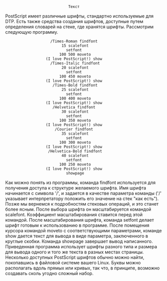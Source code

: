 								Текст

PostScript имеет различные шрифты, стандартно используемые для DTP. Есть также средства создания шрифтов, доступные путем определения словарей на стеке, где хранятся шрифты. Рассмотрим следующую программу.

						/Times-Roman findfont
							 15 scalefont
							   setfont
							100 500 moveto
					  (I love PostScript!) show
						/Times-Italic findfont
							 20 scalefont
							   setfont
							100 450 moveto
					  (I love PostScript!) show
						 /Times-Bold findfont
							 25 scalefont
							   setfont
							100 400 moveto
					  (I love PostScript!) show
						 /Helvetica findfont
							 30 scalefont
							   setfont
							100 350 moveto
					  (I love PostScript!) show
						  /Courier findfont
							 35 scalefont
							   setfont
							100 300 moveto
					  (I love PostScript!) show
					   /Helvetica-Bold findfont
							 40 scalefont
							   setfont
							100 250 moveto
					  (I love PostScript!) show
							   showpage

Как можно понять из программы, команда findfont используется для получения доступа к структуре желаемого шрифта. Имя шрифта начинается с символа '/', и задается в качестве параметра команды ('/' указывает интерпретатору положить его значение на стек "как есть"). Позже мы вернемся к подробностям стековых операций, и это станет более ясным. После выбора шрифта он масштабируется командой scalefont. Коэффициент масштабирования ставится перед этой командой. После масштабирования шрифта, команда setfont делает шрифт готовым к использованию в программе. После помещения курсора командой moveto с соответствующими параметрами, команде show дается текст для вывода в виде параметра, заключенного в круглые скобки. Команда showpage завершает вывод написанного. Приведенная программа использует шрифты разного типа и размера для вывода одного и того же текста в разных местах страницы. Несколько доступных PostScript шрифтов обычно можно найти, покопавшись в файловой системе вашего Linux. Буквы можно располагать вдоль прямых или кривых, так что, в принципе, возможно создавать сколь угодно сложный набор.
